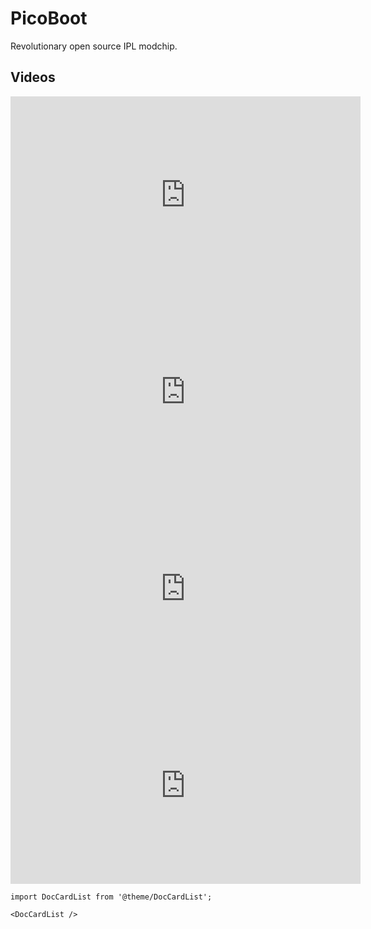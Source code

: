 # PicoBoot

Revolutionary open source IPL modchip.

## Videos

<iframe src="https://www.youtube.com/embed/qwL4ZSa0xMo" width="560" height="315" title="PicoBoot Modchip Will Unleash The POWER of Your Nintendo GAMECUBE! | Installation Guide and Overview" frameBorder="0" allowFullScreen></iframe>

<iframe src="https://www.youtube.com/embed/lfMTLEM0yeQ" width="560" height="315" title="This new Gamecube Modchip is a GAMECHANGER - PicoBoot" frameBorder="0" allowFullScreen></iframe>

<iframe src="https://www.youtube.com/embed/W_9-mSBMBJ4" width="560" height="315" title="$5 Gamecube IPL Modchip?! Picoboot Dol-001 + Dol-101 Installation / Setup / Showcase" frameBorder="0" allowFullScreen></iframe>

<iframe src="https://www.youtube.com/embed/rDrosSd-nDc" width="560" height="315" title="PicoBoot GameCube custom mod chip - make and install your own chip with a Raspberry Pi Pico" frameBorder="0" allowFullScreen></iframe>

```mdx-code-block
import DocCardList from '@theme/DocCardList';

<DocCardList />
```